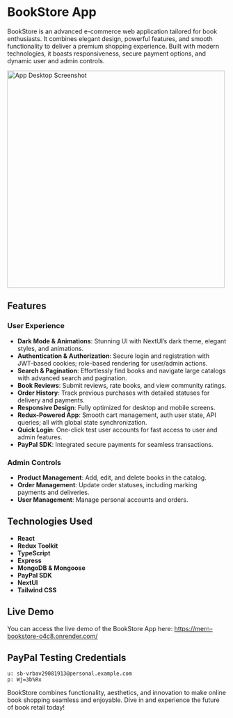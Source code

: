 # BookStore App

BookStore is an advanced e-commerce web application tailored for book enthusiasts. It combines elegant design, powerful features, and smooth functionality to deliver a premium shopping experience. Built with modern technologies, it boasts responsiveness, secure payment options, and dynamic user and admin controls.

<img src="https://raw.githubusercontent.com/hulchenko/MERN-bookstore/refs/heads/main/frontend/public/images/screen-desktop.jpg" alt="App Desktop Screenshot" width="500" height="500"/>

## Features

### User Experience

- **Dark Mode & Animations**: Stunning UI with NextUI’s dark theme, elegant styles, and animations.
- **Authentication & Authorization**: Secure login and registration with JWT-based cookies; role-based rendering for user/admin actions.
- **Search & Pagination**: Effortlessly find books and navigate large catalogs with advanced search and pagination.
- **Book Reviews**: Submit reviews, rate books, and view community ratings.
- **Order History**: Track previous purchases with detailed statuses for delivery and payments.
- **Responsive Design**: Fully optimized for desktop and mobile screens.
- **Redux-Powered App**: Smooth cart management, auth user state, API queries; all with global state synchronization.
- **Quick Login**: One-click test user accounts for fast access to user and admin features.
- **PayPal SDK**: Integrated secure payments for seamless transactions.

### Admin Controls

- **Product Management**: Add, edit, and delete books in the catalog.
- **Order Management**: Update order statuses, including marking payments and deliveries.
- **User Management**: Manage personal accounts and orders.

## Technologies Used

- **React**
- **Redux Toolkit**
- **TypeScript**
- **Express**
- **MongoDB & Mongoose**
- **PayPal SDK**
- **NextUI**
- **Tailwind CSS**

## Live Demo

You can access the live demo of the BookStore App here: https://mern-bookstore-o4c8.onrender.com/

## PayPal Testing Credentials

```
u: sb-vrbav29081913@personal.example.com
p: Wj=3b%Rx
```

BookStore combines functionality, aesthetics, and innovation to make online book shopping seamless and enjoyable. Dive in and experience the future of book retail today!
